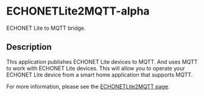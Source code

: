 # ECHONETLite2MQTT-alpha

ECHONET Lite to MQTT bridge.

## Description

This application publishes ECHONET Lite devices to MQTT.
And uses MQTT to work with ECHONET Lite devices.
This will allow you to operate your ECHONET Lite device from a smart home application that supports MQTT.

For more information, please see the [ECHONETLite2MQTT page](https://github.com/banban525/echonetlite2mqtt).
